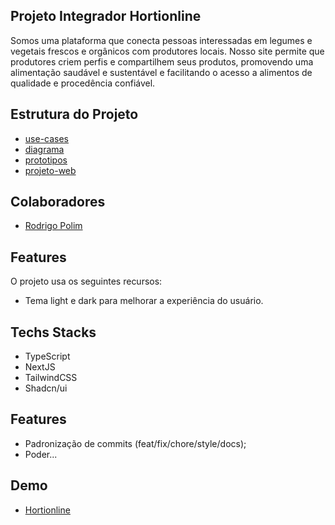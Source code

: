 ## Projeto Integrador Hortionline

Somos uma plataforma que conecta pessoas interessadas em legumes e vegetais frescos e orgânicos com produtores locais. Nosso site permite que produtores criem perfis e compartilhem seus produtos, promovendo uma alimentação saudável e sustentável e facilitando o acesso a alimentos de qualidade e procedência confiável.

## Estrutura do Projeto

- [use-cases]()
- [diagrama]()
- [prototipos]()
- [projeto-web]()

## Colaboradores

- [Rodrigo Polim](<https://github.com/rbpolim>)

## Features

O projeto usa os seguintes recursos:

- Tema light e dark para melhorar a experiência do usuário.

## Techs Stacks

- TypeScript
- NextJS
- TailwindCSS
- Shadcn/ui 

## Features

- Padronização de commits (feat/fix/chore/style/docs);
- Poder...

## Demo 

- [Hortionline](https://senac-hortionline.vercel.app)
